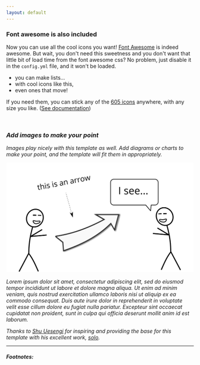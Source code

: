 ```yaml
---
layout: default
---
```


### Font awesome is also included

<i class="fa fa-quote-left fa-3x fa-pull-left fa-border"></i> Now you can use all the cool icons you want! [Font Awesome](http://fontawesome.io) is indeed awesome. But wait, you don't need this sweetness and you don't want that little bit of load time from the font awesome css? No problem, just disable it in the `config.yml` file, and it won't be loaded.

<ul class="fa-ul">
  <li><i class="fa-li fa fa-check-square"></i>you can make lists...</li>
  <li><i class="fa-li fa fa-check-square-o"></i>with cool icons like this,</li>
  <li><i class="fa-li fa fa-spinner fa-spin"></i>even ones that move!</li>
</ul>

If you need them, you can stick any of the [605 icons](http://fontawesome.io/icons/) anywhere, with any size you like. ([See documentation](http://fontawesome.io/examples/))

<i class="fa fa-building"></i>&nbsp;&nbsp;<i class="fa fa-bus fa-lg"></i>&nbsp;&nbsp;<i class="fa fa-cube fa-2x"></i>&nbsp;&nbsp;<i class="fa fa-paper-plane fa-3x"></i>&nbsp;&nbsp;<i class="fa fa-camera-retro fa-4x">

### Add images to make your point

Images play nicely with this template as well. Add diagrams or charts to make your point, and the template will fit them in appropriately.

<img src="images/hello.svg" alt="sample image">

Lorem ipsum dolor sit amet, consectetur adipiscing elit, sed do eiusmod tempor incididunt ut labore et dolore magna aliqua. Ut enim ad minim veniam, quis nostrud exercitation ullamco laboris nisi ut aliquip ex ea commodo consequat. Duis aute irure dolor in reprehenderit in voluptate velit esse cillum dolore eu fugiat nulla pariatur. Excepteur sint occaecat cupidatat non proident, sunt in culpa qui officia deserunt mollit anim id est laborum.

Thanks to [Shu Uesengi](https://github.com/chibicode) for inspiring and providing the base for this template with his excellent work, [solo](https://github.com/chibicode).

<hr>

##### Footnotes:

[^1]: This is a footnote. Click to return.

[^2]: Here is another.
